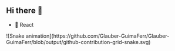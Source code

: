 ## Hi there 👋

- 👋 React
<div>
  ![Snake animation](https://github.com/Glauber-GuimaFerr/Glauber-GuimaFerr/blob/output/github-contribution-grid-snake.svg)
</div>
